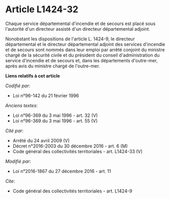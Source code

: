 # Article L1424-32

Chaque service départemental d'incendie et de secours est placé sous l'autorité d'un directeur assisté d'un directeur
départemental adjoint.

Nonobstant les dispositions de l'article L. 1424-9, le directeur départemental et le directeur départemental adjoint des
services d'incendie et de secours sont nommés dans leur emploi par arrêté conjoint du ministre chargé de la sécurité civile
et du président du conseil d'administration du service d'incendie et de secours et, dans les départements d'outre-mer, après
avis du ministre chargé de l'outre-mer.

**Liens relatifs à cet article**

_Codifié par_:

  - Loi n°96-142 du 21 février 1996

_Anciens textes_:

  - Loi n°96-369 du 3 mai 1996 - art. 32 (V)
  - Loi n°96-369 du 3 mai 1996 - art. 55 (V)

_Cité par_:

  - Arrêté du 24 avril 2009 (V)
  - Décret n°2016-2003 du 30 décembre 2016 - art. 6 (M)
  - Code général des collectivités territoriales - art. L1424-33 (V)

_Modifié par_:

  - Loi n°2016-1867 du 27 décembre 2016 - art. 11

_Cite_:

  - Code général des collectivités territoriales - art. L1424-9
